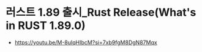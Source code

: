 # 러스트 1.89 출시_Rust Release(What's in RUST 1.89.0)
- https://youtu.be/M-8uIqHIbcM?si=7xb9fgM8DgN87Mqx
